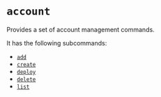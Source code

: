 # `account`
Provides a set of account management commands.

It has the following subcommands:
* [`add`](./add.md)
* [`create`](./create.md)
* [`deploy`](./deploy.md)
* [`delete`](./delete.md)
* [`list`](./list.md)

